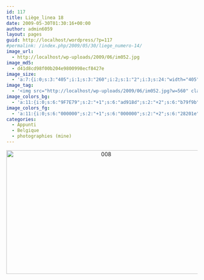 ```yaml
---
id: 117
title: Liège_linea 18
date: 2009-05-30T01:30:16+00:00
author: admin6059
layout: pages
guid: http://localhost/wordpress/?p=117
#permalink: /index.php/2009/05/30/liege_numero-14/
image_url:
  - http://localhost/wp-uploads/2009/06/im052.jpg
image_md5:
  - d41d8cd98f00b204e9800998ecf8427e
image_size:
  - 'a:7:{i:0;s:3:"405";i:1;s:3:"260";i:2;s:1:"2";i:3;s:24:"width="405" height="260"";s:4:"bits";s:1:"8";s:8:"channels";s:1:"3";s:4:"mime";s:10:"image/jpeg";}'
image_tag:
  - '<img src="http://localhost/wp-uploads/2009/06/im052.jpg?w=560" class="aligncenter size-full wp-image-116" title="im052"   alt="im052"    />'
image_colors_bg:
  - 'a:11:{i:0;s:6:"9F7E79";s:2:"+1";s:6:"ad918d";s:2:"+2";s:6:"b79f9b";s:2:"+3";s:6:"d0bfbd";s:2:"+4";s:6:"e7dfdd";s:2:"+5";s:6:"f6f3f2";i:-1;s:6:"876b67";i:-2;s:6:"775f5b";i:-3;s:6:"503f3d";i:-4;s:6:"28201e";i:-5;s:6:"100d0c";}'
image_colors_fg:
  - 'a:11:{i:0;s:6:"000000";s:2:"+1";s:6:"000000";s:2:"+2";s:6:"28201e";s:2:"+3";s:6:"28201e";s:2:"+4";s:6:"503f3d";s:2:"+5";s:6:"775f5b";i:-1;s:6:"ffffff";i:-2;s:6:"ffffff";i:-3;s:6:"e7dfdd";i:-4;s:6:"b79f9b";i:-5;s:6:"b79f9b";}'
categories:
  - Appunti
  - Belgique
  - photographies (mine)
---
```

<p style="text-align: center;">
  <a href="{{ site.url }}/images/uploads/2009/05/008.jpg"><img class="aligncenter size-full wp-image-2123" title="008" src="{{ site.url }}/images/uploads/2009/05/008.jpg" alt="008" width="510" height="326" srcset="{{ site.url }}/images/uploads/2009/05/008.jpg 567w, {{ site.url }}/images/uploads/2009/05/008-300x192.jpg 300w" sizes="(max-width: 510px) 100vw, 510px" /></a>
</p>
